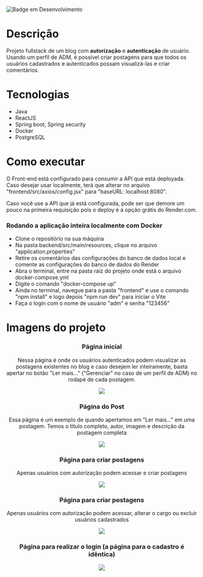 ![Badge em Desenvolvimento](http://img.shields.io/static/v1?label=STATUS&message=EM%20DESENVOLVIMENTO&color=GREEN&style=for-the-badge)
# Descrição
Projeto fullstack de um blog com **autorização** e **autenticação** de usuário. Usando um perfil de ADM, é possível
criar postagens para que todos os usuários cadastrados e autenticados possam visualizá-las e criar comentários.

# Tecnologias
- Java
- ReactJS
- Spring boot, Spring security
- Docker
- PostgreSQL

# Como executar
O Front-end está configurado para consumir a API que está deployada. Caso desejar usar localmente, terá que alterar no arquivo "frontend/src/axios/config.jsx" para "baseURL: localhost:8080".

Caso você use a API que já está configurada, pode ser que demore um pouco na primeira requisição pois o deploy é a opção
grátis do Render.com.

### Rodando a aplicação inteira localmente com Docker
- Clone o repositório na sua máquina
- Na pasta backend/src/main/resources, clique no arquivo "application.properties"
- Retire os comentários das configurações do banco de dados local e comente as configurações do banco de dados do Render
- Abra o terminal, entre na pasta raiz do projeto onde está o arquivo docker-compose.yml
- Digite o comando "docker-compose up"
- Ainda no terminal, navegue para a pasta "frontend" e use o comando "npm install" e logo depois "npm run dev" para iniciar o Vite
- Faça o login com o nome de usuário "adm" e senha "123456"

# Imagens do projeto

<div align="center">
  <h3 align="center">Página inicial</h3>
  <p>Nessa página é onde os usuários autenticados podem visualizar as postagens existentes no blog e caso desejem ler
        inteiramente, basta apertar no botão "Ler mais..." ("Gerenciar" no caso de um perfil de ADM) no rodapé de cada
        postagem.
  </p>
  <image src="https://github.com/GabeOP/blog-noticias/blob/main/imagens/paginicial.png?raw=true"/>
</div>

<div align="center">
  <h3 align="center">Página do Post</h3>
  <p>Essa página é um exemplo de quando apertamos em "Ler mais..." em uma postagem. Temos o título completo, autor, 
     imagem e descrição da postagem completa
  </p>
  <image src="https://github.com/GabeOP/blog-noticias/blob/main/imagens/post.png?raw=true"/>
</div>

<div align="center">
  <h3 align="center"> Página para criar postagens</h3>
  <p>Apenas usuários com autorização podem acessar e criar postagens</p>
  <image  src="https://github.com/GabeOP/blog-noticias/blob/main/imagens/pagcriapost.png?raw=true"/>
</div>

<div align="center">
  <h3 align="center"> Página para criar postagens</h3>
  <p>Apenas usuários com autorização podem acessar, alterar o cargo ou excluir usuários cadastrados</p>
  <image  src="https://github.com/GabeOP/blog-noticias/blob/main/imagens/gerenciamentousuario.png?raw=true"/>
</div>

<div align="center">
  <h3 align="center"> Página para realizar o login (a página para o cadastro é idêntica) </h3>
  <image src="https://github.com/GabeOP/blog-noticias/blob/main/imagens/paglogin.png?raw=true"/>
</div>
